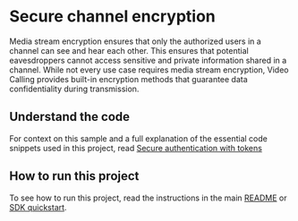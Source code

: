 # Secure channel encryption

Media stream encryption ensures that only the authorized users in a channel can see and hear each other. This ensures that potential eavesdroppers cannot access sensitive and private information shared in a channel. While not every use case requires media stream encryption, Video Calling provides built-in encryption methods that guarantee data confidentiality during transmission.

## Understand the code

For context on this sample and a full explanation of the essential code snippets used in this project, read [Secure authentication with tokens](https://docs-beta.agora.io/en/video-calling/develop/media-stream-encryption)


## How to run this project

To see how to run this project, read the instructions in the main [README](../../README.md) or [SDK quickstart](https://docs.agora.io/en/video-calling/get-started/get-started-sdk).


